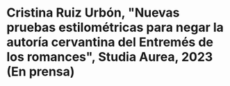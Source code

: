 # Cristina Ruiz Urbón, "Nuevas pruebas estilométricas para negar la autoría cervantina del Entremés de los romances", Studia Aurea, 2023 (En prensa)
